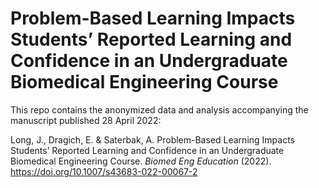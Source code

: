 # Problem-Based Learning Impacts Students’ Reported Learning and Confidence in an Undergraduate Biomedical Engineering Course
This repo contains the anonymized data and analysis accompanying the manuscript published 28 April 2022:

Long, J., Dragich, E. & Saterbak, A. Problem-Based Learning Impacts Students’ Reported Learning and Confidence in an Undergraduate Biomedical Engineering Course. _Biomed Eng Education_ (2022). https://doi.org/10.1007/s43683-022-00067-2
